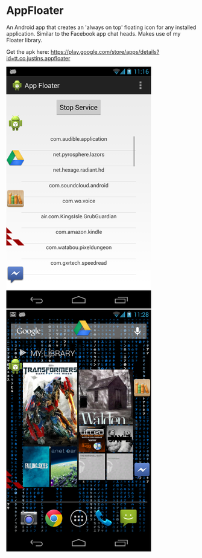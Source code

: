 AppFloater
==========

An Android app that creates an 'always on top' floating icon for any installed application. Similar to the Facebook app chat heads. Makes use of my Floater library.

Get the apk here: https://play.google.com/store/apps/details?id=tt.co.justins.appfloater


![image](https://github.com/JustinScott/AppFloater/blob/master/AppFloater/device-2013-11-08-111707.png)
![image](https://github.com/JustinScott/AppFloater/blob/master/AppFloater/device-2013-11-08-112903.png)
